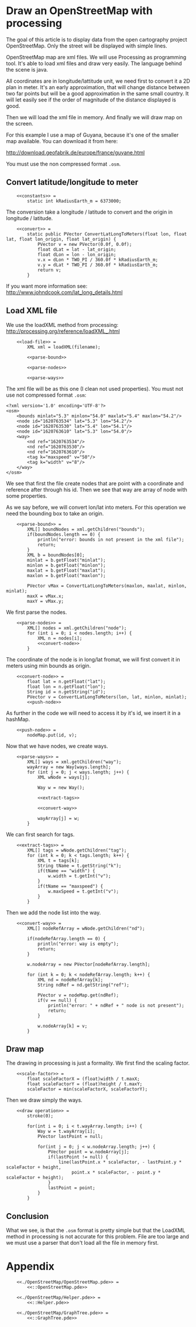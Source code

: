 Draw an OpenStreetMap with processing
=====================================

The goal of this article is to display data from the open cartography project OpenStreetMap. Only the street will be displayed with simple lines.

OpenStreetMap map are xml files. We will use Processing as programming tool. It's able to load xml files and draw very easily. The language behind the scene is java.

All coordinates are in longitude/lattitude unit, we need first to convert it a 2D plan in meter. It's an early approximation, that will change distance between two far points but will be a good approximation in the same small country. It will let easily see if the order of magnitude of the distance displayed is good. 

Then we will load the xml file in memory. And finally we will draw map on the screen.

For this example I use a map of Guyana, because it's one of the smaller map available. You can download it from here:

http://download.geofabrik.de/europe/france/guyane.html

You must use the non compressed format `.osm`.

Convert latitude/longitude to meter
-----------------------------------

```
	<<constants>> =
		static int kRadiusEarth_m = 6373000;
```

The conversion take a longitude / latitude to convert and the origin in longitude / latitude.

```
	<<convert>> =
		static public PVector ConvertLatLongToMeters(float lon, float lat, float lon_origin, float lat_origin) {
			PVector v = new PVector(0.0f, 0.0f);
			float dLat = lat - lat_origin;
			float dLon = lon - lon_origin;
			v.x = dLon * TWO_PI / 360.0f * kRadiusEarth_m;
			v.y = dLat * TWO_PI / 360.0f * kRadiusEarth_m;
			return v;
		}
```

If you want more information see:
http://www.johndcook.com/lat_long_details.html

Load XML file
-------------

We use the loadXML method from processing: http://processing.org/reference/loadXML_.html

```
	<<load-file>> =
		XML xml = loadXML(filename);

		<<parse-bound>>

		<<parse-nodes>>

		<<parse-ways>>
```

The xml file will be as this one (I clean not used properties). You must not use not compressed format `.osm`:

```
<?xml version='1.0' encoding='UTF-8'?>
<osm>
	<bounds minlat="5.3" minlon="54.0" maxlat="5.4" maxlon="54.2"/>
	<node id="1620763534" lat="5.3" lon="54.2"/>
	<node id="1620763530" lat="5.4" lon="54.1"/>
	<node id="1620763610" lat="5.3" lon="54.0"/>
	<way>
		<nd ref="1620763534"/>
		<nd ref="1620763530"/>
		<nd ref="1620763610"/>
		<tag k="maxspeed" v="50"/>
		<tag k="width" v="8"/>
	</way>
</osm>

```

We see that first the file create nodes that are point with a coordinate and reference after through his id. Then we see that way are array of node with some properties.

As we say before, we will convert lon/lat into meters. For this operation we need the bounding box to take an origin.

```
	<<parse-bound>> =
		XML[] boundNodes = xml.getChildren("bounds");
		if(boundNodes.length == 0) {
			println("error: bounds in not present in the xml file");
			return;
		}
		XML b = boundNodes[0];
		minlat = b.getFloat("minlat");
		minlon = b.getFloat("minlon");
		maxlat = b.getFloat("maxlat");
		maxlon = b.getFloat("maxlon");

		PVector vMax = ConvertLatLongToMeters(maxlon, maxlat, minlon, minlat);
		maxX = vMax.x;
		maxY = vMax.y;
```

We first parse the nodes.

```
	<<parse-nodes>> =
		XML[] nodes = xml.getChildren("node");
		for (int i = 0; i < nodes.length; i++) {         
  			XML n = nodes[i];
  			<<convert-node>>
		}
```

The coordinate of the node is in long/lat fromat, we will first convert it in meters using min bounds as origin.

```
	<<convert-node>> = 
		float lat = n.getFloat("lat");
		float lon = n.getFloat("lon");
		String id = n.getString("id");
		PVector v = ConvertLatLongToMeters(lon, lat, minlon, minlat);
		<<push-node>>
```

As further in the code we will need to access it by it's id, we insert it in a hashMap.

```
	<<push-node>> =
		nodeMap.put(id, v);
```

Now that we have nodes, we create ways.

```
	<<parse-ways>> =
		XML[] ways = xml.getChildren("way");
		wayArray = new Way[ways.length];
		for (int j = 0; j < ways.length; j++) {         
  			XML wNode = ways[j];

  			Way w = new Way();

  			<<extract-tags>> 

  			<<convert-way>>

  			wayArray[j] = w;
		}
```

We can first search for tags.

```
	<<extract-tags>> =
		XML[] tags = wNode.getChildren("tag");
		for (int k = 0; k < tags.length; k++) {         
  			XML t = tags[k];
  			String tName = t.getString("k");
  			if(tName == "width") {
  				w.width = t.getInt("v");
  			}
  			if(tName == "maxspeed") {
  				w.maxSpeed = t.getInt("v");
  			}
		}
```

Then we add the node list into the way.

```
	<<convert-way>> =
		XML[] nodeRefArray = wNode.getChildren("nd");

		if(nodeRefArray.length == 0) {
			println("error: way is empty");
			return;
		}

		w.nodeArray = new PVector[nodeRefArray.length];

		for (int k = 0; k < nodeRefArray.length; k++) {         
  			XML nd = nodeRefArray[k];
  			String ndRef = nd.getString("ref");

  			PVector v = nodeMap.get(ndRef);
  			if(v == null) {
  				println("error: " + ndRef + " node is not present");
  				return;
  			}

  			w.nodeArray[k] = v;
		}
```

Draw map
--------

The drawing in processing is just a formality. We first find the scaling factor.

```
	<<scale-factor>> =
		float scaleFactorX = (float)width / t.maxX;
    	float scaleFactorY = (float)height / t.maxY;
    	scaleFactor = min(scaleFactorX, scaleFactorY);
```

Then we draw simply the ways.

```
	<<draw operation>> =
		stroke(0);

	    for(int i = 0; i < t.wayArray.length; i++) {
	    	Way w = t.wayArray[i];
	    	PVector lastPoint = null;

	    	for(int j = 0; j < w.nodeArray.length; j++) {
	    		PVector point = w.nodeArray[j];
	    		if(lastPoint != null) {
	    			line(lastPoint.x * scaleFactor, - lastPoint.y * scaleFactor + height,
	    				 point.x * scaleFactor, - point.y * scaleFactor + height);
	    		}
	    		lastPoint = point;
	    	}
	    }
```

Conclusion
----------

What we see, is that the `.osm` format is pretty simple but that the LoadXML method in processing is not accurate for this problem. File are too large and we must use a parser that don't load all the file in memory first.

Appendix
========

```
	<<./OpenStreetMap/OpenStreetMap.pde>> =
		<<::OpenStreetMap.pde>>
```

```
	<<./OpenStreetMap/Helper.pde>> =
		<<::Helper.pde>>
```

```
	<<./OpenStreetMap/GraphTree.pde>> =
		<<::GraphTree.pde>>
```
